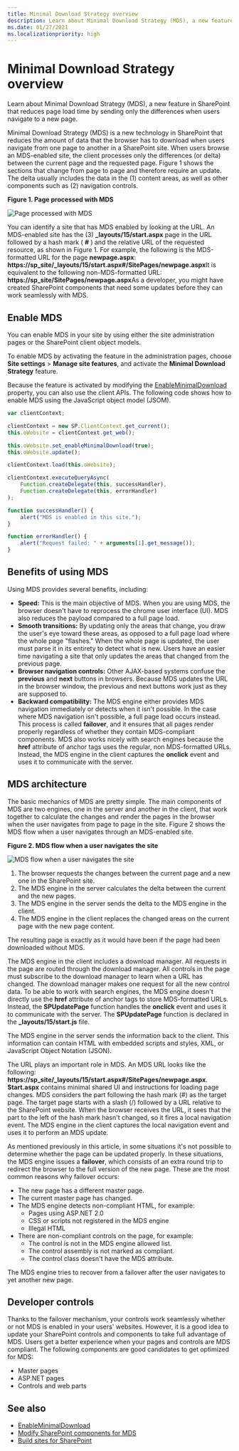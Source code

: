 ```yaml
---
title: Minimal Download Strategy overview
description: Learn about Minimal Download Strategy (MDS), a new feature in SharePoint that reduces page load time by sending only the differences when users navigate to a new page.
ms.date: 01/27/2021
ms.localizationpriority: high
---
```

# Minimal Download Strategy overview

Learn about Minimal Download Strategy (MDS), a new feature in SharePoint that reduces page load time by sending only the differences when users navigate to a new page.

Minimal Download Strategy (MDS) is a new technology in SharePoint that reduces the amount of data that the browser has to download when users navigate from one page to another in a SharePoint site. When users browse an MDS-enabled site, the client processes only the differences (or delta) between the current page and the requested page. Figure 1 shows the sections that change from page to page and therefore require an update. The delta usually includes the data in the (1) content areas, as well as other components such as (2) navigation controls.

**Figure 1. Page processed with MDS**

![Page processed with MDS](../images/MDS_UpdateSections.png)

You can identify a site that has MDS enabled by looking at the URL. An MDS-enabled site has the (3) **_layouts/15/start.aspx** page in the URL followed by a hash mark ( **#** ) and the relative URL of the requested resource, as shown in Figure 1. For example, the following is the MDS-formatted URL for the page **newpage.aspx**: **https://sp_site/_layouts/15/start.aspx#/SitePages/newpage.aspx**It is equivalent to the following non-MDS-formatted URL: **https://sp_site/SitePages/newpage.aspx**As a developer, you might have created SharePoint components that need some updates before they can work seamlessly with MDS. 

## Enable MDS

You can enable MDS in your site by using either the site administration pages or the SharePoint client object models.

To enable MDS by activating the feature in the administration pages, choose **Site settings** > **Manage site features**, and activate the **Minimal Download Strategy** feature.

Because the feature is activated by modifying the  [EnableMinimalDownload](https://msdn.microsoft.com/library/Microsoft.SharePoint.Client.Web.EnableMinimalDownload.aspx) property, you can also use the client APIs. The following code shows how to enable MDS using the JavaScript object model (JSOM).

```javascript
var clientContext;

clientContext = new SP.ClientContext.get_current();
this.oWebsite = clientContext.get_web();

this.oWebsite.set_enableMinimalDownload(true);
this.oWebsite.update();

clientContext.load(this.oWebsite);

clientContext.executeQueryAsync(
    Function.createDelegate(this, successHandler),
    Function.createDelegate(this, errorHandler)
);

function successHandler() {
    alert("MDS is enabled in this site.");
}

function errorHandler() {
    alert("Request failed: " + arguments[1].get_message());
}
```

## Benefits of using MDS

Using MDS provides several benefits, including:

- **Speed:** This is the main objective of MDS. When you are using MDS, the browser doesn't have to reprocess the chrome user interface (UI). MDS also reduces the payload compared to a full page load.
- **Smooth transitions:** By updating only the areas that change, you draw the user's eye toward these areas, as opposed to a full page load where the whole page "flashes." When the whole page is updated, the user must parse it in its entirety to detect what is new. Users have an easier time navigating a site that only updates the areas that changed from the previous page.
- **Browser navigation controls:** Other AJAX-based systems confuse the **previous** and **next** buttons in browsers. Because MDS updates the URL in the browser window, the previous and next buttons work just as they are supposed to.
- **Backward compatibility:** The MDS engine either provides MDS navigation immediately or detects when it isn't possible. In the case where MDS navigation isn't possible, a full page load occurs instead. This process is called **failover**, and it ensures that all pages render properly regardless of whether they contain MDS-compliant components. MDS also works nicely with search engines because the **href** attribute of anchor tags uses the regular, non MDS-formatted URLs. Instead, the MDS engine in the client captures the **onclick** event and uses it to communicate with the server.

## MDS architecture

The basic mechanics of MDS are pretty simple. The main components of MDS are two engines, one in the server and another in the client, that work together to calculate the changes and render the pages in the browser when the user navigates from page to page in the site. Figure 2 shows the MDS flow when a user navigates through an MDS-enabled site.

**Figure 2. MDS flow when a user navigates the site**

![MDS flow when a user navigates the site](../images/MDS_GeneralFlow.png)

1. The browser requests the changes between the current page and a new one in the SharePoint site.
1. The MDS engine in the server calculates the delta between the current and the new pages.
1. The MDS engine in the server sends the delta to the MDS engine in the client.
1. The MDS engine in the client replaces the changed areas on the current page with the new page content.

The resulting page is exactly as it would have been if the page had been downloaded without MDS.

The MDS engine in the client includes a download manager. All requests in the page are routed through the download manager. All controls in the page must subscribe to the download manager to learn when a URL has changed. The download manager makes one request for all the new control data. To be able to work with search engines, the MDS engine doesn't directly use the **href** attribute of anchor tags to store MDS-formatted URLs. Instead, the **SPUpdatePage** function handles the **onclick** event and uses it to communicate with the server. The **SPUpdatePage** function is declared in the **_layouts/15/start.js** file.

The MDS engine in the server sends the information back to the client. This information can contain HTML with embedded scripts and styles, XML, or JavaScript Object Notation (JSON).

The URL plays an important role in MDS. An MDS URL looks like the following: **https://sp_site/_layouts/15/start.aspx#/SitePages/newpage.aspx**. **Start.aspx** contains minimal shared UI and instructions for loading page changes. MDS considers the part following the hash mark (#) as the target page. The target page starts with a slash (/) followed by a URL relative to the SharePoint website. When the browser receives the URL, it sees that the part to the left of the hash mark hasn't changed, so it fires a local navigation event. The MDS engine in the client captures the local navigation event and uses it to perform an MDS update.

As mentioned previously in this article, in some situations it's not possible to determine whether the page can be updated properly. In these situations, the MDS engine issues a **failover**, which consists of an extra round trip to redirect the browser to the full version of the new page. These are the most common reasons why failover occurs:

- The new page has a different master page.
- The current master page has changed.
- The MDS engine detects non-compliant HTML, for example:
  - Pages using ASP.NET 2.0
  - CSS or scripts not registered in the MDS engine
  - Illegal HTML
- There are non-compliant controls on the page, for example:
  - The control is not in the MDS engine allowed list.
  - The control assembly is not marked as compliant.
  - The control class doesn't have the MDS attribute.

The MDS engine tries to recover from a failover after the user navigates to yet another new page.

## Developer controls

Thanks to the failover mechanism, your controls work seamlessly whether or not MDS is enabled in your users' websites. However, it is a good idea to update your SharePoint controls and components to take full advantage of MDS. Users get a better experience when your pages and controls are MDS compliant. The following components are good candidates to get optimized for MDS:

- Master pages
- ASP.NET pages
- Controls and web parts

## See also

- [EnableMinimalDownload](https://msdn.microsoft.com/library/Microsoft.SharePoint.Client.Web.EnableMinimalDownload.aspx)
- [Modify SharePoint components for MDS](modify-sharepoint-components-for-mds.md)
- [Build sites for SharePoint](build-sites-for-sharepoint.md)
